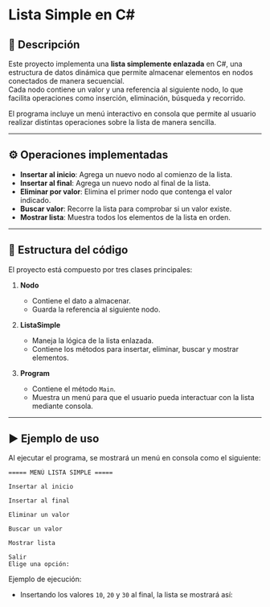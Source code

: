 # Lista Simple en C#

## 📌 Descripción
Este proyecto implementa una **lista simplemente enlazada** en C#, una estructura de datos dinámica que permite almacenar elementos en nodos conectados de manera secuencial.  
Cada nodo contiene un valor y una referencia al siguiente nodo, lo que facilita operaciones como inserción, eliminación, búsqueda y recorrido.

El programa incluye un menú interactivo en consola que permite al usuario realizar distintas operaciones sobre la lista de manera sencilla.

---

## ⚙️ Operaciones implementadas
- **Insertar al inicio**: Agrega un nuevo nodo al comienzo de la lista.  
- **Insertar al final**: Agrega un nuevo nodo al final de la lista.  
- **Eliminar por valor**: Elimina el primer nodo que contenga el valor indicado.  
- **Buscar valor**: Recorre la lista para comprobar si un valor existe.  
- **Mostrar lista**: Muestra todos los elementos de la lista en orden.  

---

## 📂 Estructura del código
El proyecto está compuesto por tres clases principales:

1. **Nodo**
   - Contiene el dato a almacenar.
   - Guarda la referencia al siguiente nodo.

2. **ListaSimple**
   - Maneja la lógica de la lista enlazada.
   - Contiene los métodos para insertar, eliminar, buscar y mostrar elementos.

3. **Program**
   - Contiene el método `Main`.
   - Muestra un menú para que el usuario pueda interactuar con la lista mediante consola.

---

## ▶️ Ejemplo de uso
Al ejecutar el programa, se mostrará un menú en consola como el siguiente:

```
===== MENÚ LISTA SIMPLE =====

Insertar al inicio

Insertar al final

Eliminar un valor

Buscar un valor

Mostrar lista

Salir
Elige una opción:
```

Ejemplo de ejecución:  
- Insertando los valores `10`, `20` y `30` al final, la lista se mostrará así:  
